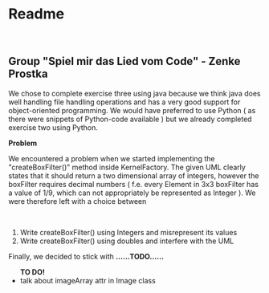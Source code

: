 <h1>Readme</h1> <br>
<h2>Group "Spiel mir das Lied vom Code" - Zenke Prostka </h2>

<p>
We chose to complete exercise three using java because we think java does well handling file 
handling operations and has a very good support for object-oriented programming. We would have 
preferred to use Python ( as there were snippets of Python-code available ) but we already 
completed exercise two using Python. 
</p>

<b>Problem</b> <br>
<p>
We encountered a problem when we started implementing the "createBoxFilter()" method inside KernelFactory. 
The given UML clearly states that it should return a two dimensional array of integers, 
however the boxFilter requires decimal numbers ( f.e. every Element in 3x3 boxFilter has a value of 1/9, 
which can not appropriately be represented as Integer ). We were therefore left with a choice between 
</p>
<br> 
<ol>
<li>Write createBoxFilter() using Integers and misrepresent its values </li>
<li>Write createBoxFilter() using doubles and interfere with the UML </li>
</ol>

<p>Finally, we decided to stick with <b>......TODO......</b></p> 

<ul>
<b>TO DO!</b>
<li>talk about imageArray attr in Image class</li>


</ul>